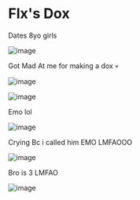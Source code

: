 <h1>Flx's Dox</h1>


Dates 8yo girls

![image](https://user-images.githubusercontent.com/98287650/231044341-acc6d030-d99d-4fee-b0b8-f58383cbc42f.png)


Got Mad At me for making a dox 💀

![image](https://user-images.githubusercontent.com/98287650/231044202-1d1357f6-cd3a-4c19-9229-8c23711b9ef7.png)

![image](https://user-images.githubusercontent.com/98287650/231044146-238b101e-c6b2-4427-a958-a4f7be7e2b01.png)

Emo lol

![image](https://user-images.githubusercontent.com/98287650/231044612-326da894-912a-4d6f-b94a-91e99591cb01.png)

Crying Bc i called him EMO LMFAOOO

![image](https://user-images.githubusercontent.com/98287650/231044876-a3a3852d-b724-4a97-8f41-7a0364abeb6a.png)

Bro is 3 LMFAO

![image](https://user-images.githubusercontent.com/98287650/231045274-f0902a40-aa35-49be-9839-c95ab94b5cdb.png)


